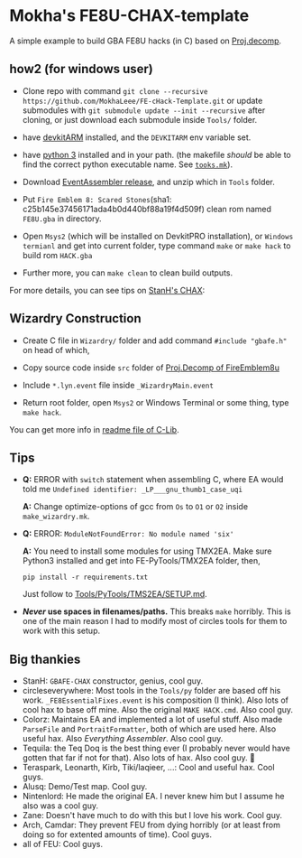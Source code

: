 
# Mokha's FE8U-CHAX-template

A simple example to build GBA FE8U hacks (in C) based on [Proj.decomp](https://github.com/FireEmblemUniverse/fireemblem8u.git).

## how2 (for windows user)

- Clone repo with command `git clone --recursive https://github.com/MokhaLeee/FE-cHack-Template.git` or update submodules with `git submodule update --init --recursive` after cloning, or just download each submodule inside `Tools/` folder.

- have [devkitARM](https://devkitpro.org/wiki/Getting_Started) installed, and the `DEVKITARM` env variable set.

- have [python 3](https://www.python.org/) installed and in your path. (the makefile *should* be able to find the correct python executable name. See [`tooks.mk`](./tooks.mk)).

- Download [EventAssembler release](https://github.com/StanHash/EventAssembler/releases/tag/1.0), and unzip which in `Tools` folder.

- Put `Fire Emblem 8: Scared Stones`(sha1: c25b145e37456171ada4b0d440bf88a19f4d509f) clean rom named `FE8U.gba` in directory.
- Open `Msys2` (which will be installed on DevkitPRO installation), or `Windows termianl` and get into current folder, type command `make` or `make hack` to build rom `HACK.gba`

- Further more, you can `make clean` to clean build outputs.

For more details, you can see tips on [StanH's CHAX](https://github.com/StanHash/FE-CHAX.git):


## Wizardry Construction

- Create C file in `Wizardry/` folder and add command `#include "gbafe.h"` on head of which,

- Copy source code inside `src` folder of [Proj.Decomp of FireEmblem8u](https://github.com/FireEmblemUniverse/fireemblem8u/tree/master/src) 

- Include `*.lyn.event` file inside `_WizardryMain.event`
- Return root folder, open `Msys2` or Windows Terminal or some thing, type `make hack`. 

You can get more info in [readme file of C-Lib](https://github.com/MokhaLeee/FE-CLib-Mokha.git).

## Tips

- **Q:** ERROR with `switch` statement when assembling C, where EA would told me `Undefined identifier: _LP___gnu_thumb1_case_uqi`

	**A:** Change optimize-options of gcc from `Os` to `O1` or `O2` inside `make_wizardry.mk`.

- **Q:** ERROR: `ModuleNotFoundError: No module named 'six'`

	**A:** You need to install some modules for using TMX2EA. Make sure Python3 installed and get into FE-PyTools/TMX2EA folder, then, 
	
	```pip install -r requirements.txt```
	
	Just follow to [Tools/PyTools/TMS2EA/SETUP.md](https://github.com/StanHash/tmx2ea/blob/c77111a9c7a13208a2afb0984b253fa84df79479/SETUP.md).

- **_Never_ use spaces in filenames/paths.** This breaks `make` horribly. This is one of the main reason I had to modify most of circles tools for them to work with this setup.

## Big thankies

- StanH: `GBAFE-CHAX` constructor, genius, cool guy.
- circleseverywhere: Most tools in the `Tools/py` folder are based off his work. `_FE8EssentialFixes.event` is his composition (I think). Also lots of cool hax to base off mine. Also the original `MAKE HACK.cmd`. Also cool guy.
- Colorz: Maintains EA and implemented a lot of useful stuff. Also made `ParseFile` and `PortraitFormatter`, both of which are used here. Also useful hax. Also *Everything Assembler*. Also cool guy.
- Tequila: the Teq Doq is the best thing ever (I probably never would have gotten that far if not for that). Also lots of hax. Also cool guy. :duck:
- Teraspark, Leonarth, Kirb, Tiki/laqieer, ...: Cool and useful hax. Cool guys.
- Alusq: Demo/Test map. Cool guy.
- Nintenlord: He made the original EA. I never knew him but I assume he also was a cool guy.
- Zane: Doesn't have much to do with this but I love his work. Cool guy.
- Arch, Camdar: They prevent FEU from dying horribly (or at least from doing so for extented amounts of time). Cool guys.
- all of FEU: Cool guys.
